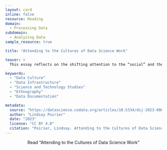 ```yaml
---
layout: card
inline: false
resource: Reading
domain:
  - Processing Data
subdomain:
  - Analyzing Data
sample_resource: true

title: "Attending to the Cultures of Data Science Work"

teaser: >
  This essay reflects on the shifting attention to the “social” and the “cultural” in data science communities. While recently the “social” and the “cultural” have been prioritized in data science discourse, social and cultural concerns that get raised in data science are almost always outwardly focused – applying to the communities that data scientists seek to support more so than more computationally-focused data science communities. I argue that data science communities have a responsibility to attend not only to the cultures that orient the work of domain communities, but also to the cultures that orient their own work. I describe how ethnographic frameworks such as thick description can be enlisted to encourage more reflexive data science work, and I conclude with recommendations for documenting the cultural provenance of data policy and infrastructure.

keywords:
  - "Data Culture"
  - "Data Infrastructure"
  - "Science and Technology Studies"
  - "Ethnography"
  - "Data Documentation"

metadata:
  source: "https://datascience.codata.org/articles/10.5334/dsj-2023-006"
  author: "Lindsay Poirier"
  date: "2023"
  license: "CC BY 4.0"
  citation: "Poirier, Lindsay. Attending to the Cultures of Data Science Work. no. 1, Apr. 2023, p. 6. datascience.codata.org, https://doi.org/10.5334/dsj-2023-006."
---
```


<div>
  <center>
  <sl-button-group label="Alignment">
  <sl-button href="https://datascience.codata.org/articles/10.5334/dsj-2023-006">Read “Attending to the Cultures of Data Science Work”</sl-button>
  </sl-button-group>
</center>
</div>

<br>

<iframe width="100%" height="1000" src="https://datascience.codata.org/articles/10.5334/dsj-2023-006> </iframe>



